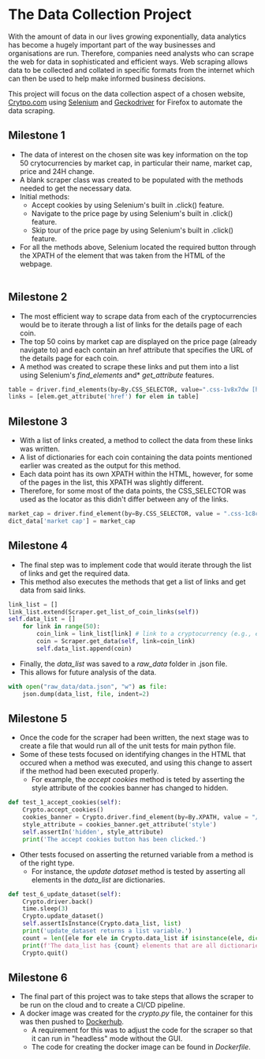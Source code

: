 # The Data Collection Project
With the amount of data in our lives growing exponentially, data analytics has become a hugely important part of the way businesses and organisations are run. Therefore, companies need analysts who can scrape the web for data in sophisticated and efficient ways. Web scraping allows data to be collected and collated in specific formats from the internet which can then be used to help make informed business decisions. 

This project will focus on the data collection aspect of a chosen website, [Crytpo.com](https://crypto.com/eea) using [Selenium](https://www.selenium.dev/) and [Geckodriver](https://github.com/mozilla/geckodriver/releases) for Firefox to automate the data scraping.

## Milestone 1
- The data of interest on the chosen site was key information on the top 50 crytocurrencies by market cap, in particular their name, market cap, price and 24H change.
- A blank scraper class was created to be populated with the methods needed to get the necessary data.
- Initial methods:
    - Accept cookies by using Selenium's built in .click() feature.
    - Navigate to the price page by using Selenium's built in .click() feature.
    - Skip tour of the price page by using Selenium's built in .click() feature.
- For all the methods above, Selenium located the required button through the XPATH of the element that was taken from the HTML of the webpage.
<br/><br>

## Milestone 2
- The most efficient way to scrape data from each of the cryptocurrencies would be to iterate through a list of links for the details page of each coin.
- The top 50 coins by market cap are displayed on the price page (already navigate to) and each contain an href attribute that specifies the URL of the details page for each coin.
- A method was created to scrape these links and put them into a list using Selenium's *find_elements* and* *get_attribute* features.
```Python
table = driver.find_elements(by=By.CSS_SELECTOR, value=".css-1v8x7dw [href]")
links = [elem.get_attribute('href') for elem in table]
```

## Milestone 3
- With a list of links created, a method to collect the data from these links was written.
- A list of dictionaries for each coin containing the data points mentioned earlier was created as the output for this method.
- Each data point has its own XPATH within the HTML, however, for some of the pages in the list, this XPATH was slightly different.
- Therefore, for some most of the data points, the CSS_SELECTOR was used as the locator as this didn't differ between any of the links. 
```Python
market_cap = driver.find_element(by=By.CSS_SELECTOR, value = ".css-1c8c51m").text
dict_data['market cap'] = market_cap
```
## Milestone 4
- The final step was to implement code that would iterate through the list of links and get the required data.
- This method also executes the methods that get a list of links and get data from said links.  
```Python
link_list = []
link_list.extend(Scraper.get_list_of_coin_links(self))
self.data_list = []
    for link in range(50):
        coin_link = link_list[link] # link to a cryptocurrency (e.g., ethereum) details page where data is scraped
        coin = Scraper.get_data(self, link=coin_link)
        self.data_list.append(coin)
```
- Finally, the *data_list* was saved to a *raw_data* folder in .json file.
- This allows for future analysis of the data.
```Python
with open("raw_data/data.json", "w") as file:
    json.dump(data_list, file, indent=2)
```
## Milestone 5
- Once the code for the scraper had been written, the next stage was to create a file that would run all of the unit tests for main python file.  
- Some of these tests focused on identifying changes in the HTML that occured when a method was executed, and using this change to assert if the method had been executed properly.
    - For example, the *accept cookies* method is teted by asserting the style attribute of the cookies banner has changed to hidden.
```Python
def test_1_accept_cookies(self):
    Crypto.accept_cookies()
    cookies_banner = Crypto.driver.find_element(by=By.XPATH, value = "//*   [@id='onetrust-banner-sdk']")
    style_attribute = cookies_banner.get_attribute('style')
    self.assertIn('hidden', style_attribute)
    print('The accept cookies button has been clicked.') 
```
- Other tests focused on asserting the returned variable from a method is of the right type.
    - For instance, the *update dataset* method is tested by asserting all elements in the *data_list* are dictionaries.
```Python
def test_6_update_dataset(self):
    Crypto.driver.back()
    time.sleep(3)
    Crypto.update_dataset()
    self.assertIsInstance(Crypto.data_list, list)
    print('update_dataset returns a list variable.')
    count = len([ele for ele in Crypto.data_list if isinstance(ele, dict)])
    print(f'The data_list has {count} elements that are all dictionaries.')
    Crypto.quit()
```
## Milestone 6
- The final part of this project was to take steps that allows the scraper to be run on the cloud and to create a CI/CD pipeline.
- A docker image was created for the *crypto.py* file, the container for this was then pushed to [Dockerhub](https://www.docker.com/products/docker-hub/).
    - A requirement for this was to adjust the code for the scraper so that it can run in "headless" mode without the GUI.
    - The code for creating the docker image can be found in *Dockerfile*.
